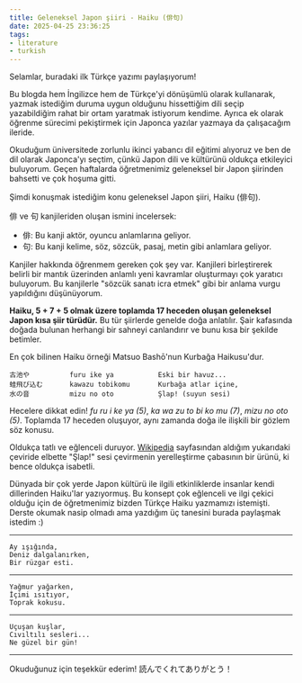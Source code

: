 ```yaml
---
title: Geleneksel Japon şiiri - Haiku (俳句)
date: 2025-04-25 23:36:25
tags:
- literature
- turkish
---
```


Selamlar, buradaki ilk Türkçe yazımı paylaşıyorum!

Bu blogda hem İngilizce hem de Türkçe'yi dönüşümlü olarak kullanarak, yazmak istediğim duruma uygun olduğunu hissettiğim dili seçip yazabildiğim rahat bir ortam yaratmak istiyorum kendime. Ayrıca ek olarak öğrenme sürecimi pekiştirmek için Japonca yazılar yazmaya da çalışacağım ileride.

Okuduğum üniversitede zorlunlu ikinci yabancı dil eğitimi alıyoruz ve ben de dil olarak Japonca'yı seçtim, çünkü Japon dili ve kültürünü oldukça etkileyici buluyorum. Geçen haftalarda öğretmenimiz geleneksel bir Japon şiirinden bahsetti ve çok hoşuma gitti.

Şimdi konuşmak istediğim konu geleneksel Japon şiiri, Haiku (俳句).

俳 ve 句 kanjileriden oluşan ismini incelersek:
- 俳: Bu kanji aktör, oyuncu anlamlarına geliyor.
- 句: Bu kanji kelime, söz, sözcük, pasaj, metin gibi anlamlara geliyor.

Kanjiler hakkında öğrenmem gereken çok şey var. Kanjileri birleştirerek belirli bir mantık üzerinden anlamlı yeni kavramlar oluşturmayı çok yaratıcı buluyorum. Bu kanjilerle "sözcük sanatı icra etmek" gibi bir anlama vurgu yapıldığını düşünüyorum.

**Haiku, 5 + 7 + 5 olmak üzere toplamda 17 heceden oluşan geleneksel Japon kısa şiir türüdür.** Bu tür şiirlerde genelde doğa anlatılır. Şair kafasında doğada bulunan herhangi bir sahneyi canlandırır ve bunu kısa bir şekilde betimler.

En çok bilinen Haiku örneği Matsuo Bashō'nun Kurbağa Haikusu'dur.

    古池や　　　　　　furu ike ya           Eski bir havuz...　　
    蛙飛び込む　　　　kawazu tobikomu       Kurbağa atlar içine,
    水の音　　　　　　mizu no oto           Şlap! (suyun sesi)

Hecelere dikkat edin! _fu ru i ke ya (5)_, _ka wa zu to bi ko mu (7)_, _mizu no oto (5)_. Toplamda 17 heceden oluşuyor, aynı zamanda doğa ile ilişkili bir gözlem söz konusu.

Oldukça tatlı ve eğlenceli duruyor. [Wikipedia](https://tr.wikipedia.org/wiki/Haiku) sayfasından aldığım yukarıdaki çeviride elbette "Şlap!" sesi çevirmenin yerelleştirme çabasının bir ürünü, ki bence oldukça isabetli.

Dünyada bir çok yerde Japon kültürü ile ilgili etkinliklerde insanlar kendi dillerinden Haiku'lar yazıyormuş. Bu konsept çok eğlenceli ve ilgi çekici olduğu için de öğretmenimiz bizden Türkçe Haiku yazmamızı istemişti. Derste okumak nasip olmadı ama yazdığım üç tanesini burada paylaşmak istedim :)

---

    Ay ışığında,
    Deniz dalgalanırken,
    Bir rüzgar esti.

---

    Yağmur yağarken,
    İçimi ısıtıyor,
    Toprak kokusu.

---

    Uçuşan kuşlar,
    Cıvıltılı sesleri...
    Ne güzel bir gün!

---

Okuduğunuz için teşekkür ederim! 読んでくれてありがとう！